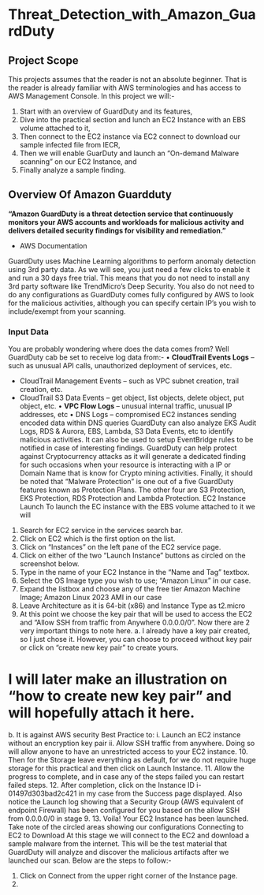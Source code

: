 # Threat_Detection_with_Amazon_GuardDuty

<h2>Project Scope</h2>
This projects assumes that the reader is not an absolute beginner. That is the reader is already familiar with AWS terminologies and has access to AWS Management Console.
In this project we will:-

1.	Start with an overview of GuardDuty and its features,
2.	Dive into the practical section and lunch an EC2 Instance with an EBS volume attached to it,
3.	Then connect to the EC2 instance via EC2 connect to download our sample infected file from IECR,
4.	Then we will enable GuarDuty and launch an “On-demand Malware scanning” on our EC2 Instance, and
5.	Finally analyze a sample finding.

<h2>Overview Of Amazon Guardduty</h2>

<b>“Amazon GuardDuty is a threat detection service that continuously monitors your AWS accounts and workloads for malicious activity and delivers detailed security findings for visibility and remediation.”</b>
- AWS Documentation

GuardDuty uses Machine Learning algorithms to perform anomaly detection using 3rd party data. As we will see, you just need a few clicks to enable it and run a 30 days free trial. This means that you do not need to install any 3rd party software like TrendMicro’s Deep Security. You also do not need to do any configurations as GuardDuty comes fully configured by AWS to look for the malicious activities, although you can specify certain IP’s you wish to include/exempt from your scanning.

<h3>Input Data</h3>

You are probably wondering where does the data comes from? Well GuardDuty cab be set to receive log data from:-
•	<b>CloudTrail Events Logs</b> – such as unusual API calls, unauthorized deployment of services, etc.
 -	CloudTrail Management Events – such as VPC subnet creation, trail creation, etc.
 -	CloudTrail S3 Data Events – get object, list objects, delete object, put object, etc.
•	<b>VPC Flow Logs</b> – unusual internal traffic, unusual IP addresses, etc
•	DNS Logs – compromised EC2 instances sending encoded data within DNS queries
GuardDuty can also analyze EKS Audit Logs, RDS & Aurora, EBS, Lambda, S3 Data Events, etc to identify malicious activities. It can also be used to setup EventBridge rules to be notified in case of interesting findings. GuardDuty can help protect against Cryptocurrency attacks as it will generate a dedicated finding for such occasions when your resource is interacting with a IP or Domain Name that is know for Crypto mining activities.
Finally, it should be noted that “Malware Protection” is one out of a five GuardDuty features known as Protection Plans. The other four are S3 Protection, EKS Protection, RDS Protection and Lambda Protection.
EC2 Instance Launch
To launch the EC instance with the EBS volume attached to it we will
1.	Search for EC2 service in the services search bar. 
2.	Click on EC2 which is the first option on the list.
3.	Click on “Instances” on the left pane of the EC2 service page.
4.	Click on either of the two “Launch Instance” buttons as circled on the screenshot below.
5.	Type in the name of your EC2 Instance in the “Name and Tag” textbox.
6.	Select the OS Image type you wish to use; “Amazon Linux” in our case.
7.	Expand the listbox and choose any of the free tier Amazon Machine Image; Amazon Linux 2023 AMI in our case
8.	Leave Architecture as it is 64-bit (x86) and Instance Type as t2.micro
9.	At this point we choose the key pair that will be used to access the EC2 and “Allow SSH from traffic from Anywhere 0.0.0.0/0”. Now there are 2 very important things to note here.
a.	I already have a key pair created, so I just chose it. However, you can choose to proceed without key pair or click on “create new key pair” to create yours.
# I will later make an illustration on “how to create new key pair” and will hopefully attach it here. #
b.	It is against AWS security Best Practice to:
i.	Launch an EC2 instance without an encryption key pair
ii.	Allow SSH traffic from anywhere. Doing so will allow anyone to have an unrestricted access to your EC2 instance.
10.	Then for the Storage leave everything as default, for we do not require huge storage for this practical and then click on Launch Instance.
11.	Allow the progress to complete, and in case any of the steps failed you can restart failed steps.
12.	After completion, click on the Instance ID i-01497d303bad2c421 in my case from the Success page displayed. Also notice the Launch log showing that a Security Group (AWS equivalent of endpoint Firewall) has been configured for you based on the allow SSH from 0.0.0.0/0 in stage 9.
13.	Voila! Your EC2 Instance has been launched. Take note of the circled areas showing our configurations
Connecting to EC2 to Download
At this stage we will connect to the EC2 and download a sample malware from the internet. This will be the test material that GuardDuty will analyze and discover the malicious artifacts after we launched our scan. Below are the steps to follow:-
1.	Click on Connect from the upper right corner of the Instance page.
2.	

